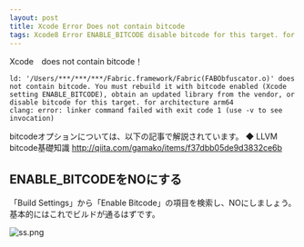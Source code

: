 ```yaml
---
layout: post
title: Xcode Error Does not contain bitcode
tags: Xcode8 Error ENABLE_BITCODE disable bitcode for this target. for architecture arm64
---
```



Xcode　does not contain bitcode！

```
ld: '/Users/***/***/***/Fabric.framework/Fabric(FABObfuscator.o)' does not contain bitcode. You must rebuild it with bitcode enabled (Xcode setting ENABLE_BITCODE), obtain an updated library from the vendor, or disable bitcode for this target. for architecture arm64
clang: error: linker command failed with exit code 1 (use -v to see invocation)
```

bitcodeオプションについては、以下の記事で解説されています。
◆ LLVM bitcode基礎知識
http://qiita.com/gamako/items/f37dbb05de9d3832ce6b

## ENABLE_BITCODEをNOにする

「Build Settings」から「Enable Bitcode」の項目を検索し、NOにしましょう。
基本的にはこれでビルドが通るはずです。

![ss.png]()
